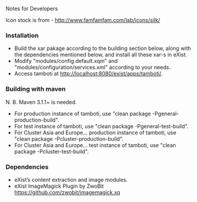 Notes for Developers 

Icon stock is from - http://www.famfamfam.com/lab/icons/silk/


### Installation

* Build the xar pakage according to the building section below, along with the dependencies mentioned below, and install all these xar-s in eXist.
* Modify "modules/config.default.xqm" and "modules/configuration/services.xml" according to your needs. 
* Access tamboti at <http://localhost:8080/exist/apps/tamboti/>.


### Building with maven
N. B.  Maven 3.1.1+ is needed.
  
* For production instance of tamboti, use "clean package -Pgeneral-production-build".
* For test instance of tamboti, use "clean package -Pgeneral-test-build".
* For Cluster Asia and Europe... production instance of tamboti, use "clean package -Pcluster-production-build".  
* For Cluster Asia and Europe... test instance of tamboti, use "clean package -Pcluster-test-build".

### Dependencies
* eXist’s content extraction and image modules.
* eXist ImageMagick Plugin by ZwoBit https://github.com/zwobit/imagemagick.xq
